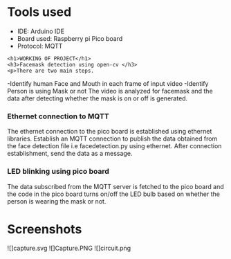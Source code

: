 <html>
  
  <body>
<h1>Tools used</h1>
    <ul>
      <li>IDE: Arduino IDE</li>
       <li>Board used: Raspberry pi Pico board</li>
      <li>Protocol: MQTT</li>
    </ul>

    <h1>WORKING OF PROJECT</h1>
    <h3>Facemask detection using open-cv </h3>
    <p>There are two main steps.
-Identify human Face and Mouth in each frame of input video
-Identify Person is using Mask or not
The video is analyzed for facemask and the data after detecting whether the mask is on or off is generated.
</p>
    <h3>Ethernet connection to MQTT </h3>
    <p>The ethernet connection to the pico board is established using ethernet libraries. Establish an MQTT connection to publish the data obtained from the face detection file i.e facedetection.py  using ethernet. After connection establishment, send the data as a message.</p>
    <h3>LED blinking using pico board </h3>
    <p>The data subscribed from the MQTT server is fetched to the pico board and the code in the pico board turns on/off the LED bulb based on whether the person is wearing the mask or not.</p>
    <h1>Screenshots</h1>
  </body>
  </html>
  
![]capture.svg
![]Capture.PNG
![]circuit.png
